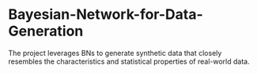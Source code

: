# Bayesian-Network-for-Data-Generation
The project leverages BNs to generate synthetic data that closely resembles the characteristics and statistical properties of real-world data.
